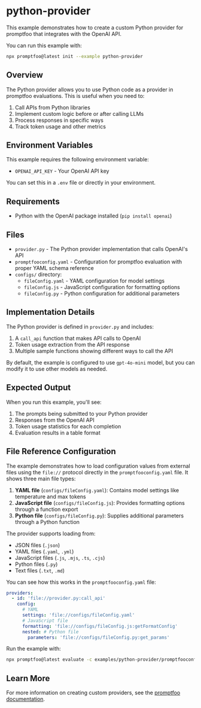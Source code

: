 # python-provider

This example demonstrates how to create a custom Python provider for promptfoo that integrates with the OpenAI API.

You can run this example with:

```bash
npx promptfoo@latest init --example python-provider
```

## Overview

The Python provider allows you to use Python code as a provider in promptfoo evaluations. This is useful when you need to:

1. Call APIs from Python libraries
2. Implement custom logic before or after calling LLMs
3. Process responses in specific ways
4. Track token usage and other metrics

## Environment Variables

This example requires the following environment variable:

- `OPENAI_API_KEY` - Your OpenAI API key

You can set this in a `.env` file or directly in your environment.

## Requirements

- Python with the OpenAI package installed (`pip install openai`)

## Files

- `provider.py` - The Python provider implementation that calls OpenAI's API
- `promptfooconfig.yaml` - Configuration for promptfoo evaluation with proper YAML schema reference
- `configs/` directory:
  - `fileConfig.yaml` - YAML configuration for model settings
  - `fileConfig.js` - JavaScript configuration for formatting options
  - `fileConfig.py` - Python configuration for additional parameters

## Implementation Details

The Python provider is defined in `provider.py` and includes:

1. A `call_api` function that makes API calls to OpenAI
2. Token usage extraction from the API response
3. Multiple sample functions showing different ways to call the API

By default, the example is configured to use `gpt-4o-mini` model, but you can modify it to use other models as needed.

## Expected Output

When you run this example, you'll see:

1. The prompts being submitted to your Python provider
2. Responses from the OpenAI API
3. Token usage statistics for each completion
4. Evaluation results in a table format

## File Reference Configuration

The example demonstrates how to load configuration values from external files using the `file://` protocol directly in the `promptfooconfig.yaml` file. It shows three main file types:

1. **YAML file** (`configs/fileConfig.yaml`): Contains model settings like temperature and max tokens
2. **JavaScript file** (`configs/fileConfig.js`): Provides formatting options through a function export
3. **Python file** (`configs/fileConfig.py`): Supplies additional parameters through a Python function

The provider supports loading from:

- JSON files (`.json`)
- YAML files (`.yaml`, `.yml`)
- JavaScript files (`.js`, `.mjs`, `.ts`, `.cjs`)
- Python files (`.py`)
- Text files (`.txt`, `.md`)

You can see how this works in the `promptfooconfig.yaml` file:

```yaml
providers:
  - id: 'file://provider.py:call_api'
    config:
      # YAML
      settings: 'file://configs/fileConfig.yaml'
      # JavaScript file
      formatting: 'file://configs/fileConfig.js:getFormatConfig'
      nested: # Python file
        parameters: 'file://configs/fileConfig.py:get_params'
```

Run the example with:

```bash
npx promptfoo@latest evaluate -c examples/python-provider/promptfooconfig.yaml
```

## Learn More

For more information on creating custom providers, see the [promptfoo documentation](https://promptfoo.dev/docs/providers/python/).
